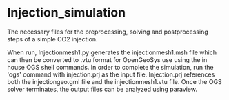 # Injection_simulation
The necessary files for the preprocessing, solving and postprocessing steps of a simple CO2 injection.

When run, Injectionmesh1.py generates the injectionmesh1.msh file which can then be converted to .vtu format for OpenGeoSys use using the in house OGS shell commands.
In order to complete the simulation, run the 'ogs' command with injection.prj as the input file. Injection.prj references both the injectiongeo.gml file and the injectionmesh1.vtu file.
Once the OGS solver terminates, the output files can be analyzed using paraview.
